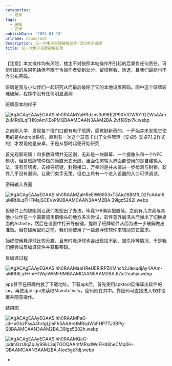 ```yaml
---
categories:
  - 记录
tags:
  - 破解
  - 安卓
publishDate: '2024-01-15'
urlname: nouscrack
description: 记一次电子班牌破解记录-诺识电子班牌
title: 记一次电子班牌破解记录
---
```


【注意】本文操作均有风险，楼主不对按照本帖操作所引起的后果负任何责任。可能引起的后果包括但不限于令操作者受到处分、留校察看、劝退，且我们最终也不会公布密码。


班牌是我与小伙伴们一起研究从而最后破除了它的本地设置密码。图中这个班牌较难破解，程序中没有任何明显漏洞


班牌原本的样子


![AgACAgEAAyEGAASlhh0RAAMYaHRdzns3d96E2P9XVIGW5YfOZWsAAm2uMRt8LqFHKqAm1lEoPMQBAAMCAAN3AAM2BA.2vf189tx7k.webp](https://raw.githubusercontent.com/xtawa/picx-images-hosting/master/5e14b49dda5927178d3629742da8d585.webp)


之前刚入学，发现每个班门口都有电子班牌，感觉挺新奇的。一开始并未发现它使用的是Android系统，直到有一次这个玩意卡出了文件管理（安卓5-安卓7.1.2样式的）才发现他是安卓，于是从那时起便开始研究


首先观察班牌：和多数班牌并无区别，无非是一块屏幕、一个摄像头和一个NFC模块，但是班牌软件做的简直天衣无缝，里面任何输入界面都使用的是自建输入法，没有剪切板，去掉导航键，封锁接口，万幸的是并未做进一步检测与封锁。软件几乎没有漏洞，让我们束手无策，但右上角有一个进入设置的入口可供调试。


密码输入界面


![AgACAgEAAyEGAASlhh0RAAMZaHReEiW6853xT5Aiq16BMfLO2FcAAm6uMRt8LqFHFMajSCEVw9UBAAMCAAN3AAM2BA.39lgz5282l.webp](https://raw.githubusercontent.com/xtawa/picx-images-hosting/master/cba6c279b69484fc247b3b1ceeb4a5f7.webp)


但硬件上的缺陷则让我们发掘出了办法，毕竟1+8确实配置低。之前有几次我与其他小伙伴在一个需要调用摄像头的地方多次尝试，软件意外崩溃从而弹出了切换桌面的Activity，然后在设置中打开导航键，提取了班牌软件从而为进一步破解做出准备。但在破解密码之前，我们则使用了一些悬浮球软件来辅助其它需求。


始终使用悬浮球比较无趣，且有时悬浮球也会出现找不到、被杀掉等情况，于是我们便尝试反编译软件并获取密码。


反编译过程


![AgACAgEAAyEGAASlhh0RAAMaaHReUERIRPZKMnch2JlexudjAy4AAm-uMRt8LqFHmH1WqhWMF9MBAAMCAAN5AAM2BA.67xr2nahjv.webp](https://raw.githubusercontent.com/xtawa/picx-images-hosting/master/9961d9fc0674a8675ecc208719408aa9.webp)


app甚至在班牌内放了下载地址。下载apk后，首先使用apktool反编译出软件的jar，再使用jd-gui来读取MainActivity，密码则在其中。靠密码可直接进入软件设置并随意操作。


结果图


![AgACAgEAAyEGAASlhh0RAAMPaG-jjdHpGkzPsyA4hrtgLjmFh5AAAretMRsdWoFHP7TJ3BPg-S8BAAMCAAN3AAM2BA.39lgz5282h.webp](https://raw.githubusercontent.com/xtawa/picx-images-hosting/master/69b8f957d824b3141b89abadf60102a5.webp)


![AgACAgEAAyEGAASlhh0RAAMQaG-jpdmGzUlqZqJy99kL3ajTGOQAAritMRsdWoFHd6heCMq0H-QBAAMCAAN3AAM2BA.4joe5gk7dj.webp](https://raw.githubusercontent.com/xtawa/picx-images-hosting/master/163df7c111139cec02f83b1934230666.webp)


-

